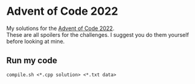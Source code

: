 # Advent of Code 2022
My solutions for the [Advent of Code 2022](https://adventofcode.com/2022/).  
These are all spoilers for the challenges. I suggest you do them yourself before looking at mine.

## Run my code
`compile.sh <*.cpp solution> <*.txt data>`
